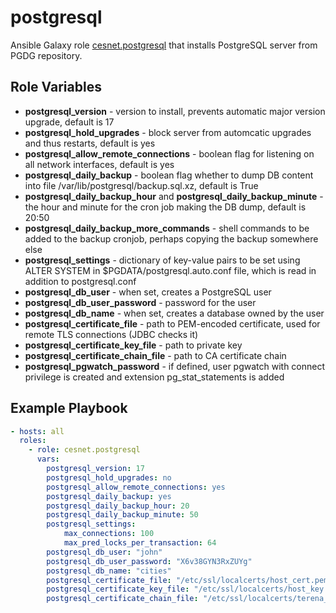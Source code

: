 postgresql
==========

Ansible Galaxy role [cesnet.postgresql](https://galaxy.ansible.com/cesnet/postgresql) that installs PostgreSQL 
server from PGDG repository.

Role Variables
--------------

- **postgresql_version** - version to install, prevents automatic major version upgrade, default is 17
- **postgresql_hold_upgrades** - block server from automcatic upgrades and thus restarts, default is yes
- **postgresql_allow_remote_connections** - boolean flag for listening on all network interfaces, default is yes
- **postgresql_daily_backup** - boolean flag whether to dump DB content into file /var/lib/postgresql/backup.sql.xz, default is True
- **postgresql_daily_backup_hour** and **postgresql_daily_backup_minute** - the hour and minute for the cron job making the DB dump, default is 20:50  
- **postgresql_daily_backup_more_commands** - shell commands to be added to the backup cronjob, perhaps copying the backup somewhere else
- **postgresql_settings** - dictionary of key-value pairs to be set using ALTER SYSTEM in $PGDATA/postgresql.auto.conf file, which is read in addition to postgresql.conf
- **postgresql_db_user** - when set, creates a PostgreSQL user
- **postgresql_db_user_password** - password for the user
- **postgresql_db_name** - when set, creates a database owned by the user
- **postgresql_certificate_file** - path to PEM-encoded certificate, used for remote TLS connections (JDBC checks it)
- **postgresql_certificate_key_file** - path to private key
- **postgresql_certificate_chain_file** - path to CA certificate chain
- **postgresql_pgwatch_password** - if defined, user pgwatch with connect privilege is created and extension pg_stat_statements is added
        
Example Playbook
----------------
```yaml
- hosts: all
  roles:
    - role: cesnet.postgresql
      vars:
        postgresql_version: 17
        postgresql_hold_upgrades: no
        postgresql_allow_remote_connections: yes
        postgresql_daily_backup: yes
        postgresql_daily_backup_hour: 20
        postgresql_daily_backup_minute: 50
        postgresql_settings:
            max_connections: 100
            max_pred_locks_per_transaction: 64
        postgresql_db_user: "john"
        postgresql_db_user_password: "X6v38GYN3RxZUYg"
        postgresql_db_name: "cities"
        postgresql_certificate_file: "/etc/ssl/localcerts/host_cert.pem"
        postgresql_certificate_key_file: "/etc/ssl/localcerts/host_key.pem"
        postgresql_certificate_chain_file: "/etc/ssl/localcerts/terena_ssl_ca_3.pem"
```
